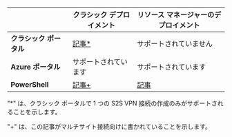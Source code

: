 | | **クラシック デプロイメント** | **リソース マネージャーのデプロイメント** |
|----------------------------------------|--------------|----------------------|
| **クラシック ポータル** |[記事*](../articles/vpn-gateway/vpn-gateway-site-to-site-create.md) | サポートされていません |
| **Azure ポータル** | サポートされています | サポートされています |
| **PowerShell** |[記事+](..articles/vpn-gateway/vpn-gateway-multi-site.md) | [記事](..articles/vpn-gateway/vpn-gateway-create-site-to-site-rm-powershell.md)| 

"*" は、クラシック ポータルで 1 つの S2S VPN 接続の作成のみがサポートされることを示します。

"+" は、この記事がマルチサイト接続向けに書かれていることを示します。

<!---HONumber=AcomDC_0323_2016-->